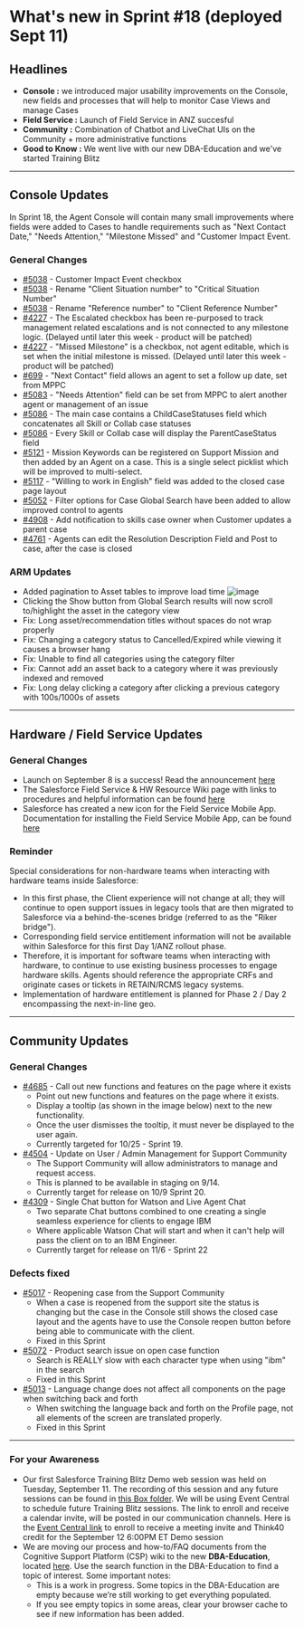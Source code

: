 # What's new in Sprint #18 (deployed Sept 11)

## Headlines
* **Console :** we introduced major usability improvements on the Console, new fields and processes that will help to monitor Case Views and manage Cases
* **Field Service :** Launch of Field Service in ANZ succesful
* **Community :** Combination of Chatbot and LiveChat UIs on the Community + more administrative functions
* **Good to Know :** We went live with our new DBA-Education and we've started Training Blitz 

---

## Console Updates

In Sprint 18, the Agent Console will contain many small improvements where fields were added to Cases to handle requirements such as "Next Contact Date," "Needs Attention," "Milestone Missed" and "Customer Impact Event. 

### General Changes
* <a href="https://funnel.w3ibm.mybluemix.net/#/open/5038" target="_blank">#5038</a> - Customer Impact Event checkbox
* <a href="https://funnel.w3ibm.mybluemix.net/#/open/5038" target="_blank">#5038</a> - Rename "Client Situation number" to "Critical Situation Number"
* <a href="https://funnel.w3ibm.mybluemix.net/#/open/5038" target="_blank">#5038</a> - Rename "Reference number" to "Client Reference Number" 
* <a href="https://funnel.w3ibm.mybluemix.net/#/open/4227" target="_blank">#4227</a> - The Escalated checkbox has been re-purposed to track management related escalations and is not connected to any milestone logic. (Delayed until later this week - product will be patched)
* <a href="https://funnel.w3ibm.mybluemix.net/#/open/4227" target="_blank">#4227</a> - "Missed Milestone" is a checkbox, not agent editable, which is set when the initial milestone is missed. (Delayed until later this week - product will be patched)
* <a href="https://funnel.w3ibm.mybluemix.net/#/open/699" target="_blank">#699</a> - "Next Contact" field allows an agent to set a follow up date, set from MPPC
* <a href="https://funnel.w3ibm.mybluemix.net/#/open/5083" target="_blank">#5083</a> - "Needs Attention" field can be set from MPPC to alert another agent or management of an issue
* <a href="https://funnel.w3ibm.mybluemix.net/#/open/5086" target="_blank">#5086</a> - The main case contains a ChildCaseStatuses field which concatenates all Skill or Collab case statuses
* <a href="https://funnel.w3ibm.mybluemix.net/#/open/5086" target="_blank">#5086</a> - Every Skill or Collab case will display the ParentCaseStatus field
* <a href="https://funnel.w3ibm.mybluemix.net/#/open/5121" target="_blank">#5121</a> - Mission Keywords can be registered on Support Mission and then added by an Agent on a case. This is a single select picklist which will be improved to multi-select.
* <a href="https://funnel.w3ibm.mybluemix.net/#/open/5117" target="_blank">#5117</a> - "Willing to work in English" field was added to the closed case page layout
* <a href="https://funnel.w3ibm.mybluemix.net/#/open/5052" target="_blank">#5052</a> - Filter options for Case Global Search have been added to allow improved control to agents
* <a href="https://funnel.w3ibm.mybluemix.net/#/open/4908" target="_blank">#4908</a> - Add notification to skills case owner when Customer updates a parent case
* <a href="https://funnel.w3ibm.mybluemix.net/#/open/4761" target="_blank">#4761</a> - Agents can edit the Resolution Description Field and Post to case, after the case is closed

### ARM Updates

* Added pagination to Asset tables to improve load time
  ![image](https://media.github.ibm.com/user/19331/files/89b3241c-ba6f-11e8-9a01-4e5a1d9032d5)
* Clicking the Show button from Global Search results will now scroll to/highlight the asset in the category view
* Fix: Long asset/recommendation titles without spaces do not wrap properly
* Fix: Changing a category status to Cancelled/Expired while viewing it causes a browser hang
* Fix: Unable to find all categories using the category filter
* Fix: Cannot add an asset back to a category where it was previously indexed and removed
* Fix: Long delay clicking a category after clicking a previous category with 100s/1000s of assets

---

## Hardware / Field Service Updates

### General Changes
* Launch on September 8 is a success!  Read the announcement <a href="http://ibm.biz/BdYKUh" target="_blank">here</a>
* The Salesforce Field Service & HW Resource Wiki page with links to procedures and helpful information can be found <a href="http://ibm.biz/BdYSsR" target="_blank">here</a> 
* Salesforce has created a new icon for the Field Service Mobile App.  Documentation for installing the Field Service Mobile App, can be found <a href="https://w3-connections.ibm.com/communities/service/html/communityview?communityUuid=8f0aca92-2010-4a32-914d-77dafc06c9cf#fullpageWidgetId=Wab3fd136e45b_4e42_b8fe_5d1f6bc71bb8&file=359c043f-069f-4c8f-bae6-d7ff9fc86a8c" target="_blank">here</a> 

### Reminder
Special considerations for non-hardware teams when interacting with hardware teams inside Salesforce:
* In this first phase, the Client experience will not change at all; they will continue to open support issues in legacy tools that are then migrated to Salesforce via a behind-the-scenes bridge (referred to as the "Riker bridge").
* Corresponding field service entitlement information will not be available within Salesforce for this first Day 1/ANZ rollout phase. 
* Therefore, it is important for software teams when interacting with hardware, to continue to use existing business processes to engage hardware skills.  Agents should reference the appropriate CRFs and originate cases or tickets in RETAIN/RCMS legacy systems. 
* Implementation of hardware entitlement is planned for Phase 2 / Day 2 encompassing the next-in-line geo. 

---

## Community Updates

### General Changes
* <a href="https://funnel.w3ibm.mybluemix.net/#/open/4685" target="_blank">#4685</a> - Call out new functions and features on the page where it exists
  - Point out new functions and features on the page where it exists. 
  - Display a tooltip (as shown in the image below) next to the new functionality. 
  - Once the user dismisses the tooltip, it must never be displayed to the user again.
  - Currently targeted for 10/25 - Sprint 19.
* <a href="https://funnel.w3ibm.mybluemix.net/#/open/4504" target="_blank">#4504</a> - Update on User / Admin Management for Support Community
  - The Support Community will allow administrators to manage and request access.
  - This is planned to be available in staging on 9/14.
  - Currently target for release on 10/9 Sprint 20.
* <a href="https://funnel.w3ibm.mybluemix.net/#/open/4309" target="_blank">#4309</a> - Single Chat button for Watson and Live Agent Chat
  - Two separate Chat buttons combined to one creating a single seamless experience for clients to engage IBM
  - Where applicable Watson Chat will start and when it can't help will pass the client on to an IBM Engineer.  
  - Currently target for release on 11/6 - Sprint 22

### Defects fixed
* <a href="https://funnel.w3ibm.mybluemix.net/#/open/5017" target="_blank">#5017</a> - Reopening case from the Support Community
  - When a case is reopened from the support site the status is changing but the case in the Console still shows the closed case layout and the agents have to use the Console reopen button before being able to communicate with the client.
  - Fixed in this Sprint
* <a href="https://funnel.w3ibm.mybluemix.net/#/open/5072" target="_blank">#5072</a> - Product search issue on open case function
  - Search is REALLY slow with each character type when using "ibm" in the search
  - Fixed in this Sprint
* <a href="https://funnel.w3ibm.mybluemix.net/#/open/5013" target="_blank">#5013</a> - Language change does not affect all components on the page when switching back and forth
  - When switching the language back and forth on the Profile page, not all elements of the screen are translated properly.
  - Fixed in this Sprint

---

### For your Awareness

* Our first Salesforce Training Blitz Demo web session was held on Tuesday, September 11. The recording of this session and any future sessions can be found in <a href="https://ibm.box.com/s/69gnlc5d9l8oyv3wz6702cczfu3mw916" target="_blank">this Box folder</a>. We will be using Event Central to schedule future Training Blitz sessions. The link to enroll and receive a calendar invite, will be posted in our communication channels. Here is the <a href="https://ec.w3bmix.ibm.com/session.html?id=BB892DA8781DD83A8525830500807010&action=join" target="_blank">Event Central link</a> to enroll to receive a meeting invite and Think40 credit for the September 12 6:00PM ET Demo session
* We are moving our process and how-to/FAQ documents from the Cognitive Support Platform (CSP) wiki to the new **DBA-Education**, located <a href="https://pages.github.ibm.com/dba-support/DBA-Education/#/DBA-Education" target="_blank">here</a>. Use the search function in the DBA-Education to find a topic of interest. Some important notes:
  - This is a work in progress. Some topics in the DBA-Education are empty because we’re still working to get everything populated.
  - If you see empty topics in some areas, clear your browser cache to see if new information has been added.

<br>
<br>
<br>
